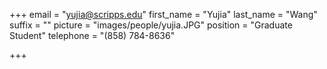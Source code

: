 +++
email = "yujia@scripps.edu"
first_name = "Yujia"
last_name = "Wang"
suffix = ""
picture = "images/people/yujia.JPG"
position = "Graduate Student"
telephone = "(858) 784-8636"

+++

